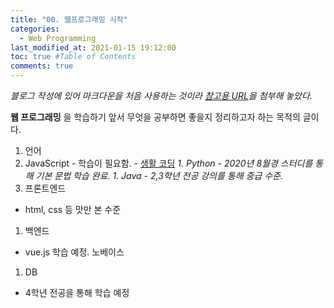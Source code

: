 ```yaml
---
title: "00. 웹프로그래밍 시작"
categories: 
  - Web Programming
last_modified_at: 2021-01-15 19:12:00
toc: true #Table of Contents
comments: true
---
```

[참고용 URL]:https://heropy.blog/2017/09/30/markdown/ "마크다운 문법"

_블로그 작성에 있어 마크다운을 처음 사용하는 것이라 [참고용 URL]을 첨부해 놓았다._


__웹 프로그래밍__ 을 학습하기 앞서 무엇을 공부하면 좋을지 정리하고자 하는 목적의 글이다.

1. 언어
  1. JavaScript 
    - 학습이 필요함.
    - [생활 코딩](https://www.youtube.com/watch?v=uWbCJGSeqlY&list=PLuHgQVnccGMA4uSig3hCjl7wTDeyIeZVU&index=3)
  _1. Python
    - 2020년 8월경 스터디를 통해 기본 문법 학습 완료._
  _1. Java
    - 2,3학년 전공 강의를 통해 중급 수준._
1. 프론트엔드
  - html, css 등 맛만 본 수준
1. 백엔드
  - vue.js 학습 예정. 노베이스
1. DB
  - 4학년 전공을 통해 학습 예정



